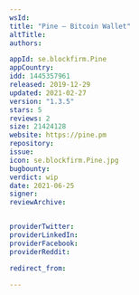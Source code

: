 ```yaml
---
wsId: 
title: "Pine – Bitcoin Wallet"
altTitle: 
authors:

appId: se.blockfirm.Pine
appCountry: 
idd: 1445357961
released: 2019-12-29
updated: 2021-02-27
version: "1.3.5"
stars: 5
reviews: 2
size: 21424128
website: https://pine.pm
repository: 
issue: 
icon: se.blockfirm.Pine.jpg
bugbounty: 
verdict: wip
date: 2021-06-25
signer: 
reviewArchive:


providerTwitter: 
providerLinkedIn: 
providerFacebook: 
providerReddit: 

redirect_from:

---
```


